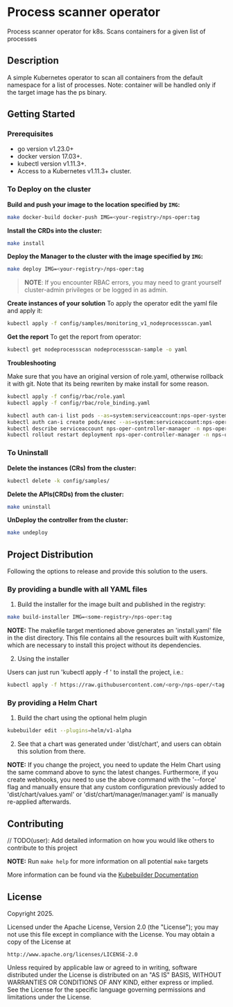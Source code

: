 # Process scanner operator
Process scanner operator for k8s. Scans containers for a given list of processes

## Description
A simple Kubernetes operator to scan all containers from the default namespace for a list of processes.
Note: container will be handled only if the target image has the ps binary.


## Getting Started

### Prerequisites
- go version v1.23.0+
- docker version 17.03+.
- kubectl version v1.11.3+.
- Access to a Kubernetes v1.11.3+ cluster.

### To Deploy on the cluster
**Build and push your image to the location specified by `IMG`:**

```sh
make docker-build docker-push IMG=<your-registry>/nps-oper:tag
```

**Install the CRDs into the cluster:**

```sh
make install
```

**Deploy the Manager to the cluster with the image specified by `IMG`:**

```sh
make deploy IMG=<your-registry>/nps-oper:tag
```

> **NOTE**: If you encounter RBAC errors, you may need to grant yourself cluster-admin
privileges or be logged in as admin.

**Create instances of your solution**
To apply the operator edit the yaml file and apply it:

```sh
kubectl apply -f config/samples/monitoring_v1_nodeprocessscan.yaml
```

**Get the report**
To get the report from operator:

```sh
kubectl get nodeprocessscan nodeprocessscan-sample -o yaml
```

**Troubleshooting**

Make sure that you have an original version of role.yaml, otherwise rollback it with git. Note that its being rewriten by make install for some reason.

```sh
kubectl apply -f config/rbac/role.yaml
kubectl apply -f config/rbac/role_binding.yaml

kubectl auth can-i list pods --as=system:serviceaccount:nps-oper-system:nps-oper-controller-manager
kubectl auth can-i create pods/exec --as=system:serviceaccount:nps-oper-system:nps-oper-controller-manager
kubectl describe serviceaccount nps-oper-controller-manager -n nps-oper-system
kubectl rollout restart deployment nps-oper-controller-manager -n nps-oper-system
```


### To Uninstall
**Delete the instances (CRs) from the cluster:**

```sh
kubectl delete -k config/samples/
```

**Delete the APIs(CRDs) from the cluster:**

```sh
make uninstall
```

**UnDeploy the controller from the cluster:**

```sh
make undeploy
```

## Project Distribution

Following the options to release and provide this solution to the users.

### By providing a bundle with all YAML files

1. Build the installer for the image built and published in the registry:

```sh
make build-installer IMG=<some-registry>/nps-oper:tag
```

**NOTE:** The makefile target mentioned above generates an 'install.yaml'
file in the dist directory. This file contains all the resources built
with Kustomize, which are necessary to install this project without its
dependencies.

2. Using the installer

Users can just run 'kubectl apply -f <URL for YAML BUNDLE>' to install
the project, i.e.:

```sh
kubectl apply -f https://raw.githubusercontent.com/<org>/nps-oper/<tag or branch>/dist/install.yaml
```

### By providing a Helm Chart

1. Build the chart using the optional helm plugin

```sh
kubebuilder edit --plugins=helm/v1-alpha
```

2. See that a chart was generated under 'dist/chart', and users
can obtain this solution from there.

**NOTE:** If you change the project, you need to update the Helm Chart
using the same command above to sync the latest changes. Furthermore,
if you create webhooks, you need to use the above command with
the '--force' flag and manually ensure that any custom configuration
previously added to 'dist/chart/values.yaml' or 'dist/chart/manager/manager.yaml'
is manually re-applied afterwards.

## Contributing
// TODO(user): Add detailed information on how you would like others to contribute to this project

**NOTE:** Run `make help` for more information on all potential `make` targets

More information can be found via the [Kubebuilder Documentation](https://book.kubebuilder.io/introduction.html)

## License

Copyright 2025.

Licensed under the Apache License, Version 2.0 (the "License");
you may not use this file except in compliance with the License.
You may obtain a copy of the License at

    http://www.apache.org/licenses/LICENSE-2.0

Unless required by applicable law or agreed to in writing, software
distributed under the License is distributed on an "AS IS" BASIS,
WITHOUT WARRANTIES OR CONDITIONS OF ANY KIND, either express or implied.
See the License for the specific language governing permissions and
limitations under the License.

